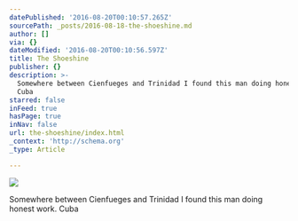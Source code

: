 ```yaml
---
datePublished: '2016-08-20T00:10:57.265Z'
sourcePath: _posts/2016-08-18-the-shoeshine.md
author: []
via: {}
dateModified: '2016-08-20T00:10:56.597Z'
title: The Shoeshine
publisher: {}
description: >-
  Somewhere between Cienfueges and Trinidad I found this man doing honest work.
  Cuba
starred: false
inFeed: true
hasPage: true
inNav: false
url: the-shoeshine/index.html
_context: 'http://schema.org'
_type: Article

---
```

![](https://the-grid-user-content.s3-us-west-2.amazonaws.com/e15925da-8fd2-40e4-a03d-93e7ab8fb106.jpg)

Somewhere between Cienfueges and Trinidad I found this man doing honest work. Cuba